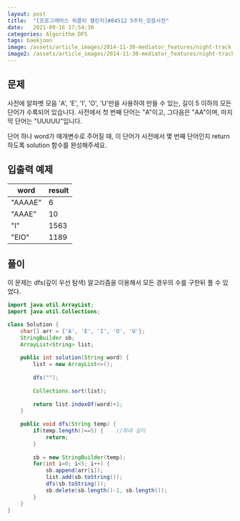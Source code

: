 ```yaml
---
layout: post
title:  "[프로그래머스 위클리 챌린지]#84512 5주차_모음사전"
date:   2021-09-16 17:54:30
categories: Algorithm DFS
tags: baekjoon
image: /assets/article_images/2014-11-30-mediator_features/night-track.JPG
image2: /assets/article_images/2014-11-30-mediator_features/night-track-mobile.JPG
---
```


문제
--------------------

사전에 알파벳 모음 'A', 'E', 'I', 'O', 'U'만을 사용하여 만들 수 있는, 길이 5 이하의 모든 단어가 수록되어 있습니다. 사전에서 첫 번째 단어는 "A"이고, 그다음은 "AA"이며, 마지막 단어는 "UUUUU"입니다.

단어 하나 word가 매개변수로 주어질 때, 이 단어가 사전에서 몇 번째 단어인지 return 하도록 solution 함수를 완성해주세요.

입출력 예제
---------------------------

|word|result|
|----|----|
|"AAAAE"|6|
|"AAAE"|10|
|"I"|1563|
|"EIO"|1189|

풀이
--------------------------

이 문제는 dfs(깊이 우선 탐색) 알고리즘을 이용해서 모든 경우의 수를 구한뒤 풀 수 있었다.

```java
import java.util.ArrayList;
import java.util.Collections;

class Solution {
    char[] arr = {'A', 'E', 'I', 'O', 'U'};
    StringBuilder sb;
    ArrayList<String> list;
    
    public int solution(String word) {
        list = new ArrayList<>();
        
        dfs("");
        
        Collections.sort(list);
        
        return list.indexOf(word)+1;
    }
    
    public void dfs(String temp) {
        if(temp.length()==5) {    //최대 길이
            return;
        }
        
        sb = new StringBuilder(temp);
        for(int i=0; i<5; i++) {
            sb.append(arr[i]);
            list.add(sb.toString());
            dfs(sb.toString());
            sb.delete(sb.length()-1, sb.length());
        }
    }
}
```
